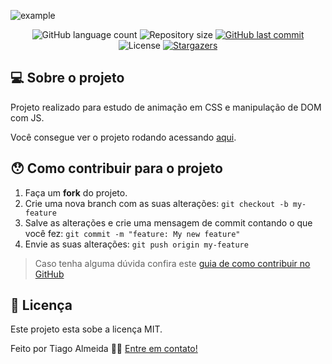 ![example](https://media.giphy.com/media/LK5oJCwY8aDFZ8YvmU/giphy.gif) 

<p align="center">
  <img alt="GitHub language count" src="https://img.shields.io/github/languages/count/TiagoAlmeida13/Animated-show-hidden-input-password?color=%2304D361">

  <img alt="Repository size" src="https://img.shields.io/github/repo-size/TiagoAlmeida13/Animated-show-hidden-input-password">
  
  <a href="https://github.com/TiagoAlmeida13/Animated-show-hidden-input-password/commits/master">
    <img alt="GitHub last commit" src="https://img.shields.io/github/last-commit/TiagoAlmeida13/Animated-show-hidden-input-password">
  </a>

  <img alt="License" src="https://img.shields.io/badge/license-MIT-brightgreen">
   <a href="https://github.com/TiagoAlmeida13/Animated-show-hidden-input-password/stargazers">
    <img alt="Stargazers" src="https://img.shields.io/github/stars/TiagoAlmeida13/Animated-show-hidden-input-password?style=social">
  </a>
</p>


## 💻 Sobre o projeto

Projeto realizado para estudo de animação em CSS e manipulação de DOM com JS.

Você consegue ver o projeto rodando acessando [aqui][projeto].

## 😯 Como contribuir para o projeto

1. Faça um **fork** do projeto.
2. Crie uma nova branch com as suas alterações: `git checkout -b my-feature`
3. Salve as alterações e crie uma mensagem de commit contando o que você fez: `git commit -m "feature: My new feature"`
4. Envie as suas alterações: `git push origin my-feature`
> Caso tenha alguma dúvida confira este [guia de como contribuir no GitHub](https://github.com/firstcontributions/first-contributions)


## 📝 Licença

Este projeto esta sobe a licença MIT.

Feito por Tiago Almeida 👋🏽 [Entre em contato!](linkedin.com/in/tiago-machadoalmeida/)

[vscode]: https://code.visualstudio.com/
[license]: https://opensource.org/licenses/MIT
[projeto]: https://tiagoalmeida13.github.io/Animated-show-hidden-input-password/

